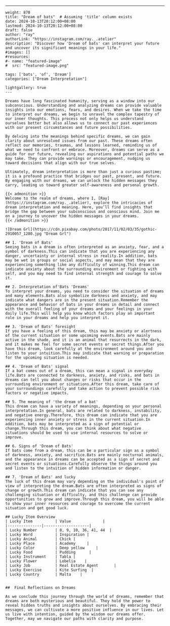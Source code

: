 ---
    weight: 870
    title: "Dream of bats"  # Assuming 'title' column exists
    date: 2024-10-13T20:12:00+08:00
    lastmod: 2024-10-13T20:12:00+08:00
    draft: false
    author: "ray"
    authorLink: "https://instagram.com/ray._.atelier"
    description: "Discover how 'Dream of bats' can interpret your future and uncover its significant meanings in your life."
    #images: []
    #resources:
    #- name: "featured-image"
    #  src: "featured-image.png"
    
    tags: ['bats', 'of', 'Dream']
    categories: ["Dream Interpretation"]
    
    lightgallery: true
    ---
    
    Dreams have long fascinated humanity, serving as a window into our subconscious. Understanding and analyzing dreams can provide valuable insights into our emotions, fears, and desires. When we take the time to interpret our dreams, we begin to unravel the complex tapestry of our inner thoughts. This process not only helps us understand ourselves better but also allows us to connect our past experiences with our present circumstances and future possibilities.
    
    By delving into the meanings behind specific dreams, we can gain clarity about unresolved issues from our past. These dreams often reflect our memories, traumas, and lessons learned, reminding us of what we need to confront or embrace. Moreover, dreams can serve as a guide for our future, revealing our aspirations and potential paths we may take. They can provide warnings or encouragement, nudging us toward decisions that align with our true selves.
    
    Ultimately, dream interpretation is more than just a curious pastime; it is a profound practice that bridges our past, present, and future. By engaging with our dreams, we can unlock the hidden messages they carry, leading us toward greater self-awareness and personal growth.
    
    {{< admonition >}}
    Welcome to the realm of dreams, where I, [Ray](https://instagram.com/ray._.atelier), explore the intricacies of dream interpretation and meaning. Here, you’ll find insights that bridge the gap between your subconscious and conscious mind. Join me on a journey to uncover the hidden messages in your dreams.
    {{< /admonition >}}
    
    ![Dream Grl](https://cdn.pixabay.com/photo/2017/11/02/03/35/gothic-2910057_1280.jpg "Dream Grl")
    
    ## 1. 'Dream of Bats'
    Seeing bats in a dream is often interpreted as an anxiety, fear, and a symbol of darkness.This can indicate that you are experiencing any danger, uncertainty or internal stress in reality.In addition, bats may be wet in groups or social aspects, and may mean that they are experiencing something like any difficulty of winning.This dream can indicate anxiety about the surrounding environment or fighting with self, and you may need to find internal strength and courage to solve it.
    
    ## 2. Interpretation of'Bats 'Dreams'
    To interpret your dreams, you need to consider the situation of dreams and many elements.Bats also symbolize darkness and anxiety, and may indicate what dangers are in the present situation.Remember the appearance and behavior of bats in your dreams in detail and connect with the overall feeling of your dreams and your feelings in your daily life.This will help you know which factors play an important role in your dreams and help you interpret it.
    
    ## 3. 'Dream of Bats' foresight
    If you have a feeling of this dream, this may be anxiety or alertness of the current situation or some upcoming events.Bats are mainly active in the shade, and it is an animal that resurrects in the dark, and it makes me feel for some secret events or secret things.After you have this dream, look carefully at the environment around you and listen to your intuition.This may indicate that warning or preparation for the upcoming situation is needed.
    
    ## 4. 'Dream of Bats' signal
    If a bat comes out of a dream, this can mean a signal in everyday life.Bats are connected to darkness, anxiety, and risks, and bats in dreams can tell you about changes or risks that occur in the surrounding environment or situations.After this dream, take care of your surroundings carefully and take action to prevent possible risk factors or negative impacts.
    
    ## 5. The meaning of 'the dream of a bat'
    This dream can have a variety of meanings, depending on your personal interpretation.In general, bats are related to darkness, instability, and negative energy.Therefore, this dream can indicate that you are experiencing inner anxiety or stress in the current situation.In addition, bats may be interpreted as a sign of potential or change.Through this dream, you can think about what negative situations should be used to use internal resources to solve or improve.
    
    ## 6. Signs of 'Dream of Bats'
    If bats come from a dream, this can be a particular sign as a symbol of darkness, anxiety, and sacrifice.Bats are mainly nocturnal animals, and the appearance in dreams can be accepted as a sign of secret and secret events or situations.Carefully observe the things around you and listen to the intuition of hidden information or danger.
    
    ## 7. 'Dream of Bats' and lucky
    The luck of this dream may vary depending on the individual's point of view of interpreting the dream.Bats are often interpreted as signs of change or growth.This dream can indicate that you can see any challenging situation or difficulty, and this challenge can provide opportunities to grow and improve.Through this dream, you will be able to show your inner resources and courage to overcome the current situation and get good luck.
    
    ## Lucky Item Overview
    | Lucky Item          | Value              |
    |---------------|--------------------|
    | Lucky Number        | 8, 9, 10, 36, 41, 44  |
    | Lucky Word          | Inspiration |
    | Lucky Animal        | Chick |
    | Lucky Place         | Academy     |
    | Lucky Color         | Deep yellow     |
    | Lucky Food          | Pudding      |
    | Lucky Instrument    | Tabla |
    | Lucky Flower        | Lobelia    |
    | Lucky Job           | Real Estate Agent       |
    | Lucky Exercise      | Kite Surfing  |
    | Lucky Country       | Malta    |
    
    
    ##  Final Reflections on Dreams
    
    As we conclude this journey through the world of dreams, remember that dreams are both mysterious and beautiful. They hold the power to reveal hidden truths and insights about ourselves. By embracing their messages, we can cultivate a more positive influence in our lives. Let us live with intention, guided by the wisdom our dreams offer. Together, may we navigate our paths with clarity and purpose.
    